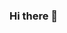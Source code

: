 ### Hi there 👋

<!--
**JuFaro/JuFaro** is a ✨ _special_ ✨ repository because its `README.md` (this file) appears on your GitHub profile.


- 🔭 I’m currently working on becaming a great developer!
- 🌱 I’m currently learning NODE.js
- 👯 I’m looking to collaborate on begginers projects
- 📫 How to reach me: jufabr.07@gmail.com
- ⚡ Fun fact: I'am passionate about learning languages
-->
